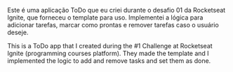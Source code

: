 Este é uma aplicação ToDo que eu criei durante o desafio 01 da Rocketseat Ignite, que forneceu o template para uso. Implementei a lógica para adicionar tarefas, marcar como prontas e remover tarefas caso o usuário deseje.

This is a ToDo app that I created during the #1 Challenge at Rocketseat Ignite (programming courses platform). They made the template and I implemented the logic to add and remove tasks and set them as done.
